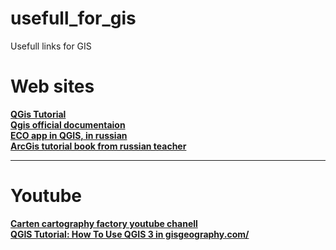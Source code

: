 # usefull_for_gis
Usefull links for GIS<br>
<h1>Web sites</h1>
<b><a href="https://www.qgistutorials.com/en/docs">QGis Tutorial</a></b>
<br>
<b><a href="https://www.qgis.org/en/docs/index.html">Qgis official documentaion</a></b>
<br>
<b><a href="http://ecopri.ru/files/doppdf/6482.pdfl">ECO app in QGIS, in russian</a></b>
<br>
<strong><a href="https://tsamsonov.github.io/arcgis-course/">ArcGis tutorial book from russian teacher</a><strong>
<hr>
<h1>Youtube</h1>
<strong><a href="https://www.youtube.com/channel/UCWZ9h9DLnWtofBOZusAnWBQ">Carten cartography factory youtube chanell</a><strong><br>
<strong><a href="https://gisgeography.com/qgis-tutorial-how-to-use-qgis-3/">QGIS Tutorial: How To Use QGIS 3 in gisgeography.com/</a><strong>
